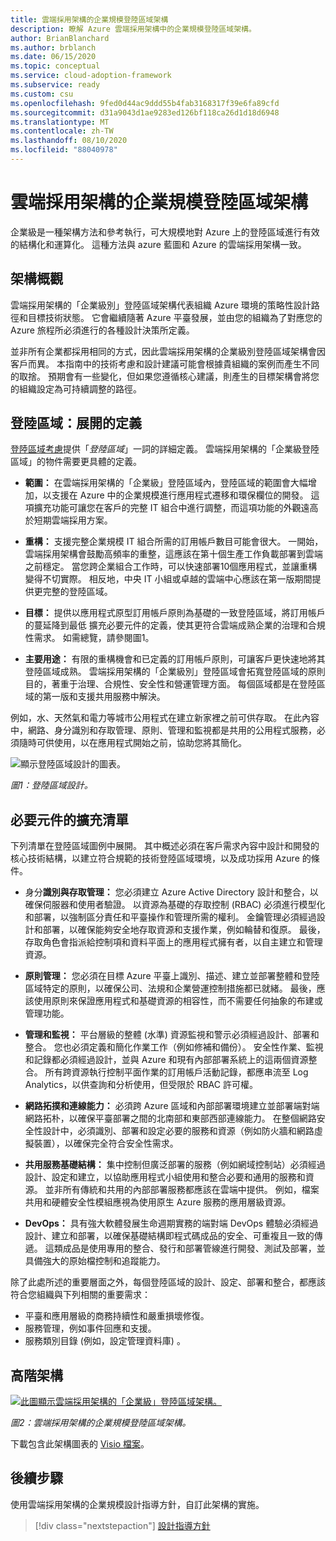 ```yaml
---
title: 雲端採用架構的企業規模登陸區域架構
description: 瞭解 Azure 雲端採用架構中的企業規模登陸區域架構。
author: BrianBlanchard
ms.author: brblanch
ms.date: 06/15/2020
ms.topic: conceptual
ms.service: cloud-adoption-framework
ms.subservice: ready
ms.custom: csu
ms.openlocfilehash: 9fed0d44ac9ddd55b4fab3168317f39e6fa89cfd
ms.sourcegitcommit: d31a9043d1ae9283ed126bf118ca26d1d18d6948
ms.translationtype: MT
ms.contentlocale: zh-TW
ms.lasthandoff: 08/10/2020
ms.locfileid: "88040978"
---
```

<!-- cSpell:ignore CAF -->

# <a name="cloud-adoption-framework-enterprise-scale-landing-zone-architecture"></a>雲端採用架構的企業規模登陸區域架構

企業級是一種架構方法和參考執行，可大規模地對 Azure 上的登陸區域進行有效的結構化和運算化。 這種方法與 azure 藍圖和 Azure 的雲端採用架構一致。

## <a name="architecture-overview"></a>架構概觀

雲端採用架構的「企業級別」登陸區域架構代表組織 Azure 環境的策略性設計路徑和目標技術狀態。 它會繼續隨著 Azure 平臺發展，並由您的組織為了對應您的 Azure 旅程所必須進行的各種設計決策所定義。

並非所有企業都採用相同的方式，因此雲端採用架構的企業級別登陸區域架構會因客戶而異。 本指南中的技術考慮和設計建議可能會根據貴組織的案例而產生不同的取捨。 預期會有一些變化，但如果您遵循核心建議，則產生的目標架構會將您的組織設定為可持續調整的路徑。

## <a name="landing-zone-expanded-definition"></a>登陸區域：展開的定義

[登陸區域考慮](../../ready/considerations/index.md)提供「_登陸區域_」一詞的詳細定義。 雲端採用架構的「企業級登陸區域」的物件需要更具體的定義。

- **範圍：** 在雲端採用架構的「企業級」登陸區域內，登陸區域的範圍會大幅增加，以支援在 Azure 中的企業規模進行應用程式遷移和環保欄位的開發。 這項擴充功能可讓您在客戶的完整 IT 組合中進行調整，而這項功能的外觀遠高於短期雲端採用方案。

- **重構：** 支援完整企業規模 IT 組合所需的訂用帳戶數目可能會很大。 一開始，雲端採用架構會鼓勵高頻率的重整，這應該在第十個生產工作負載部署到雲端之前穩定。 當您跨企業組合工作時，可以快速部署10個應用程式，並讓重構變得不切實際。 相反地，中央 IT 小組或卓越的雲端中心應該在第一版期間提供更完整的登陸區域。

- **目標：** 提供以應用程式原型訂用帳戶原則為基礎的一致登陸區域，將訂用帳戶的蔓延降到最低 擴充必要元件的定義，使其更符合雲端成熟企業的治理和合規性需求。 如需總覽，請參閱圖1。

- **主要用途：** 有限的重構機會和已定義的訂用帳戶原則，可讓客戶更快速地將其登陸區域成熟。 雲端採用架構的「企業級別」登陸區域會拓寬登陸區域的原則目的，著重于治理、合規性、安全性和營運管理方面。 每個區域都是在登陸區域的第一版和支援共用服務中解決。

例如，水、天然氣和電力等城市公用程式在建立新家裡之前可供存取。 在此內容中，網路、身分識別和存取管理、原則、管理和監視都是共用的公用程式服務，必須隨時可供使用，以在應用程式開始之前，協助您將其簡化。

![顯示登陸區域設計的圖表。](./media/lz-design.png)

_圖1：登陸區域設計。_

## <a name="expanded-list-of-requisite-components"></a>必要元件的擴充清單

下列清單在登陸區域圖例中展開。 其中概述必須在客戶需求內容中設計和開發的核心技術結構，以建立符合規範的技術登陸區域環境，以及成功採用 Azure 的條件。

- 身分**識別與存取管理：** 您必須建立 Azure Active Directory 設計和整合，以確保伺服器和使用者驗證。 以資源為基礎的存取控制 (RBAC) 必須進行模型化和部署，以強制區分責任和平臺操作和管理所需的權利。 金鑰管理必須經過設計和部署，以確保能夠安全地存取資源和支援作業，例如輪替和復原。 最後，存取角色會指派給控制項和資料平面上的應用程式擁有者，以自主建立和管理資源。

- **原則管理：** 您必須在目標 Azure 平臺上識別、描述、建立並部署整體和登陸區域特定的原則，以確保公司、法規和企業營運控制措施都已就緒。 最後，應該使用原則來保證應用程式和基礎資源的相容性，而不需要任何抽象的布建或管理功能。

- **管理和監視：** 平台層級的整體 (水準) 資源監視和警示必須經過設計、部署和整合。 您也必須定義和簡化作業工作（例如修補和備份）。 安全性作業、監視和記錄都必須經過設計，並與 Azure 和現有內部部署系統上的這兩個資源整合。 所有跨資源執行控制平面作業的訂用帳戶活動記錄，都應串流至 Log Analytics，以供查詢和分析使用，但受限於 RBAC 許可權。

- **網路拓撲和連線能力：** 必須跨 Azure 區域和內部部署環境建立並部署端對端網路拓朴，以確保平臺部署之間的北南部和東部西部連線能力。 在整個網路安全性設計中，必須識別、部署和設定必要的服務和資源（例如防火牆和網路虛擬裝置），以確保完全符合安全性需求。

- **共用服務基礎結構：** 集中控制但廣泛部署的服務（例如網域控制站）必須經過設計、設定和建立，以協助應用程式小組使用和整合必要和通用的服務和資源。 並非所有傳統和共用的內部部署服務都應該在雲端中提供。 例如，檔案共用和硬體安全性模組應視為使用原生 Azure 服務的應用層級資源。

- **DevOps：** 具有強大軟體發展生命週期實務的端對端 DevOps 體驗必須經過設計、建立和部署，以確保基礎結構即程式碼成品的安全、可重複且一致的傳遞。 這類成品是使用專用的整合、發行和部署管線進行開發、測試及部署，並具備強大的原始檔控制和追蹤能力。

除了此處所述的重要層面之外，每個登陸區域的設計、設定、部署和整合，都應該符合您組織與下列相關的重要需求：

- 平臺和應用層級的商務持續性和嚴重損壞修復。
- 服務管理，例如事件回應和支援。
- 服務類別目錄 (例如，設定管理資料庫) 。

## <a name="high-level-architecture"></a>高階架構

[![此圖顯示雲端採用架構的「企業級」登陸區域架構。](./media/ns-arch-inline.png)](./media/ns-arch-expanded.png#lightbox)

_圖2：雲端採用架構的企業規模登陸區域架構。_

下載包含此架構圖表的 [Visio 檔案](https://github.com/microsoft/CloudAdoptionFramework/blob/master/ready/enterprise-scale-architecture.vsdx)。

## <a name="next-steps"></a>後續步驟

使用雲端採用架構的企業規模設計指導方針，自訂此架構的實施。

> [!div class="nextstepaction"]
> [設計指導方針](./design-guidelines.md)
